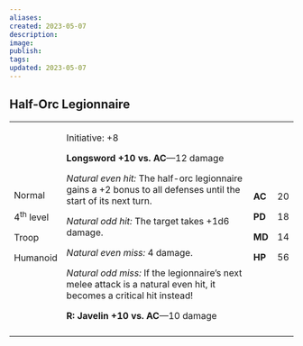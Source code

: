 ```yaml
---
aliases: 
created: 2023-05-07
description: 
image: 
publish: 
tags: 
updated: 2023-05-07
---
```


## Half-Orc Legionnaire

<table>
<colgroup>
<col style="width: 16%" />
<col style="width: 72%" />
<col style="width: 5%" />
<col style="width: 5%" />
</colgroup>
<tbody>
<tr class="odd">
<td><p>Normal</p>
<p>4<sup>th</sup> level</p>
<p>Troop</p>
<p>Humanoid</p></td>
<td><p>Initiative: +8</p>
<p><strong>Longsword +10 vs. AC</strong>—12 damage</p>
<p><em>Natural even hit:</em> The half-orc legionnaire gains a +2 bonus
to all defenses until the start of its next turn.</p>
<p><em>Natural odd hit:</em> The target takes +1d6 damage.</p>
<p><em>Natural even miss:</em> 4 damage.</p>
<p><em>Natural odd miss:</em> If the legionnaire’s next melee attack is
a natural even hit, it becomes a critical hit instead!</p>
<p><strong>R: Javelin +10 vs. AC</strong>—10 damage</p></td>
<td><p><strong>AC</strong></p>
<p><strong>PD</strong></p>
<p><strong>MD</strong></p>
<p><strong>HP</strong></p></td>
<td><p>20</p>
<p>18</p>
<p>14</p>
<p>56</p></td>
</tr>
<tr class="even">
<td></td>
<td></td>
<td></td>
<td></td>
</tr>
</tbody>
</table>

